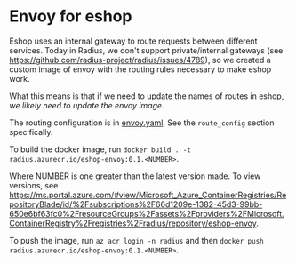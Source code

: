 # Envoy for eshop

Eshop uses an internal gateway to route requests between different services. Today in Radius, we don't support private/internal gateways (see https://github.com/radius-project/radius/issues/4789), so we created a custom image of envoy with the routing rules necessary to make eshop work.

What this means is that if we need to update the names of routes in eshop, *we likely need to update the envoy image*.

The routing configuration is in [envoy.yaml](envoy.yaml). See the `route_config` section specifically.

To build the docker image, run `docker build . -t radius.azurecr.io/eshop-envoy:0.1.<NUMBER>`.

Where NUMBER is one greater than the latest version made. To view versions, see https://ms.portal.azure.com/#view/Microsoft_Azure_ContainerRegistries/RepositoryBlade/id/%2Fsubscriptions%2F66d1209e-1382-45d3-99bb-650e6bf63fc0%2FresourceGroups%2Fassets%2Fproviders%2FMicrosoft.ContainerRegistry%2Fregistries%2Fradius/repository/eshop-envoy.

To push the image, run `az acr login -n radius` and then `docker push radius.azurecr.io/eshop-envoy:0.1.<NUMBER>`.

